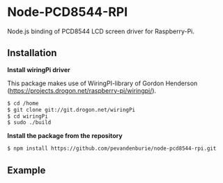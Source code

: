 Node-PCD8544-RPI
================

Node.js binding of PCD8544 LCD screen driver for Raspberry-Pi.

Installation
------------

**Install wiringPi driver**

This package makes use of WiringPI-library of Gordon Henderson (https://projects.drogon.net/raspberry-pi/wiringpi/).

``` bash
$ cd /home
$ git clone git://git.drogon.net/wiringPi
$ cd wiringPi
$ sudo ./build
```

**Install the package from the repository**

``` bash
$ npm install https://github.com/pevandenburie/node-pcd8544-rpi.git
```


Example
-------

<TODO>
